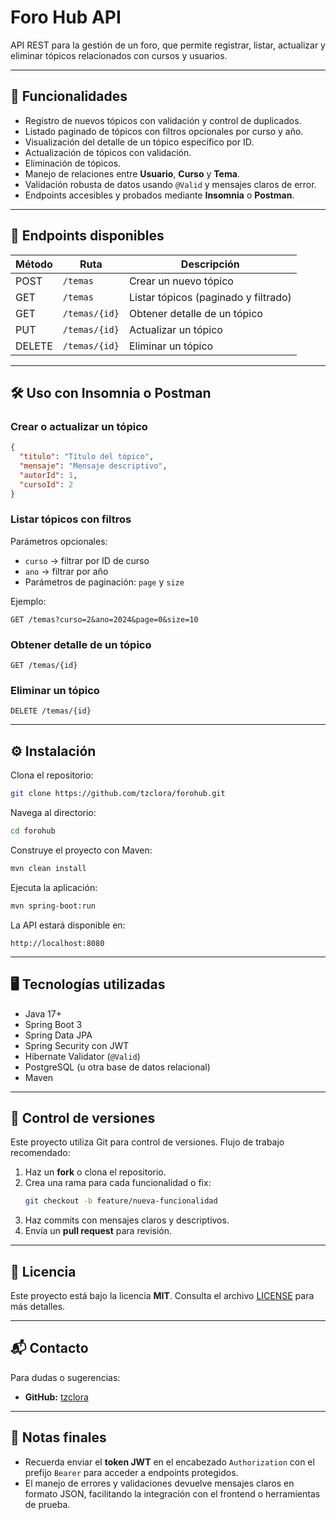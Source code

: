 # Foro Hub API

API REST para la gestión de un foro, que permite registrar, listar, actualizar y eliminar tópicos relacionados con cursos y usuarios.

---

## 📌 Funcionalidades

- Registro de nuevos tópicos con validación y control de duplicados.
- Listado paginado de tópicos con filtros opcionales por curso y año.
- Visualización del detalle de un tópico específico por ID.
- Actualización de tópicos con validación.
- Eliminación de tópicos.
- Manejo de relaciones entre **Usuario**, **Curso** y **Tema**.
- Validación robusta de datos usando `@Valid` y mensajes claros de error.
- Endpoints accesibles y probados mediante **Insomnia** o **Postman**.

---

## 📍 Endpoints disponibles

| Método | Ruta          | Descripción                          |
|--------|---------------|--------------------------------------|
| POST   | `/temas`      | Crear un nuevo tópico                 |
| GET    | `/temas`      | Listar tópicos (paginado y filtrado)  |
| GET    | `/temas/{id}` | Obtener detalle de un tópico          |
| PUT    | `/temas/{id}` | Actualizar un tópico                  |
| DELETE | `/temas/{id}` | Eliminar un tópico                    |

---

## 🛠 Uso con Insomnia o Postman

### Crear o actualizar un tópico
```json
{
  "titulo": "Título del tópico",
  "mensaje": "Mensaje descriptivo",
  "autorId": 1,
  "cursoId": 2
}
```

### Listar tópicos con filtros
Parámetros opcionales:
- `curso` → filtrar por ID de curso
- `ano` → filtrar por año
- Parámetros de paginación: `page` y `size`

Ejemplo:
```
GET /temas?curso=2&ano=2024&page=0&size=10
```

### Obtener detalle de un tópico
```
GET /temas/{id}
```

### Eliminar un tópico
```
DELETE /temas/{id}
```

---

## ⚙ Instalación

Clona el repositorio:
```bash
git clone https://github.com/tzclora/forohub.git
```

Navega al directorio:
```bash
cd forohub
```

Construye el proyecto con Maven:
```bash
mvn clean install
```

Ejecuta la aplicación:
```bash
mvn spring-boot:run
```

La API estará disponible en:
```
http://localhost:8080
```

---

## 🖥 Tecnologías utilizadas

- Java 17+
- Spring Boot 3
- Spring Data JPA
- Spring Security con JWT
- Hibernate Validator (`@Valid`)
- PostgreSQL (u otra base de datos relacional)
- Maven

---

## 📂 Control de versiones

Este proyecto utiliza Git para control de versiones. Flujo de trabajo recomendado:
1. Haz un **fork** o clona el repositorio.
2. Crea una rama para cada funcionalidad o fix:
   ```bash
   git checkout -b feature/nueva-funcionalidad
   ```
3. Haz commits con mensajes claros y descriptivos.
4. Envía un **pull request** para revisión.

---

## 📜 Licencia

Este proyecto está bajo la licencia **MIT**. Consulta el archivo [LICENSE](LICENSE) para más detalles.

---

## 📬 Contacto

Para dudas o sugerencias:
- **GitHub:** [tzclora](https://github.com/tzclora)

---

## 🔐 Notas finales

- Recuerda enviar el **token JWT** en el encabezado `Authorization` con el prefijo `Bearer` para acceder a endpoints protegidos.
- El manejo de errores y validaciones devuelve mensajes claros en formato JSON, facilitando la integración con el frontend o herramientas de prueba.
